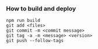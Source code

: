 ### How to build and deploy

```
npm run build
git add <files>
git commit -m <commit message>
git tag -a -m <message> <version>
git push --follow-tags
```